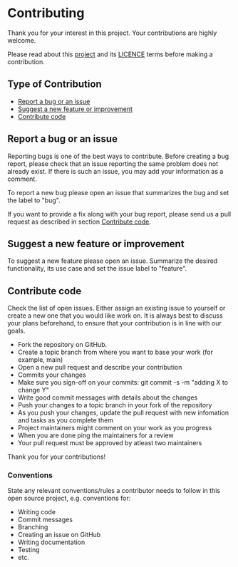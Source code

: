 # Contributing
Thank you for your interest in this project. Your contributions are highly welcome. 

Please read about this [project](./README.md) and its [LICENCE](./LICENCE.md) terms before making a contribution.

## Type of Contribution
  - [Report a bug or an issue](#report-a-bug-or-an-issue)
  - [Suggest a new feature or improvement](#suggest-a-new-feature-or-improvement)
  - [Contribute code](#contribute-code)

## Report a bug or an issue
Reporting bugs is one of the best ways to contribute. Before creating a bug report, please check that an issue reporting the same problem does not already exist. If there is such an issue, you may add your information as a comment.

To report a new bug please open an issue that summarizes the bug and set the label to "bug".

If you want to provide a fix along with your bug report, please send us a pull request as described in section [Contribute code](#contribute-code).

## Suggest a new feature or improvement
To suggest a new feature please open an issue. Summarize the desired functionality, its use case and set the issue label to "feature".

## Contribute code
Check the list of open issues. Either assign an existing issue to yourself or create a new one that you would like work on.
It is always best to discuss your plans beforehand, to ensure that your contribution is in line with our goals.

- Fork the repository on GitHub.
- Create a topic branch from where you want to base your work (for example, main)
- Open a new pull request and describe your contribution
- Commits your changes
- Make sure you sign-off on your commits: git commit -s -m "adding X to change Y"
- Write good commit messages with details about the changes
- Push your changes to a topic branch in your fork of the repository
- As you push your changes, update the pull request with new infomation and tasks as you complete them
- Project maintainers might comment on your work as you progress
- When you are done ping the maintainers for a review
- Your pull request must be approved by atleast two maintainers

Thank you for your contributions!

### Conventions
State any relevant conventions/rules a contributor needs to follow in this open source project, e.g. conventions for:
- Writing code
- Commit messages
- Branching
- Creating an issue on GitHub
- Writing documentation
- Testing
- etc.
